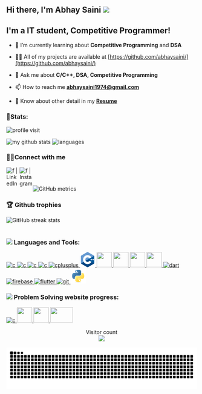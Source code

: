 ## Hi there, I'm Abhay Saini <img src="https://media.giphy.com/media/hvRJCLFzcasrR4ia7z/giphy.gif" width="25px">

## I'm a IT student, Competitive Programmer!

- 🌱 I’m currently learning about **Competitive Programming** and **DSA**

- 👨‍💻 All of my projects are available at [https://github.com/abhaysaini/](https://github.com/abhaysaini/)

- 💬 Ask me about **C/C++, DSA, Competitive Programming**

- 📫 How to reach me **abhaysaini1974@gmail.com**

- 📄 Know about other detail in my **[Resume](https://drive.google.com/file/d/1z5jZh-Aa3bWEj72bOZxd-Hy8TAzDdLzM/view?usp=share_link)**

### 👦Stats:

<div align="left">

![profile visit](https://komarev.com/ghpvc/?username=abhaysaini) 

<p align="left">
<img src="https://github-readme-stats.vercel.app/api?username=abhaysaini&show_icons=true&theme=buefy" alt="my github stats" width="420"/>&nbsp;<img src="https://github-readme-stats.vercel.app/api/top-langs/?username=abhaysaini&layout=compact&theme=buefy" alt="languages" height="165">
</p>
</div>

### 👨‍💻Connect with me

[<img align="left" alt="f | LinkedIn" width="35px" src="https://cdn.jsdelivr.net/npm/simple-icons@v3/icons/linkedin.svg" />][linkedin]
[<img align="left" alt="f | Instagram" width="35px" src="https://cdn.jsdelivr.net/npm/simple-icons@v3/icons/instagram.svg" />][instagram]
<br />
<br />

![GitHub metrics](https://metrics.lecoq.io/abhaysaini) <br>

### 🏆 Github trophies

![GitHub streak stats](https://github-readme-streak-stats.herokuapp.com/?user=abhaysaini)  
<br />

### <img src="https://media.giphy.com/media/WUlplcMpOCEmTGBtBW/giphy.gif" width="60"> Languages and Tools:

<p align="left">
	<a href="https://kotlinlang.org/" target="_blank">
		<img src="https://cdn.jsdelivr.net/gh/devicons/devicon/icons/kotlin/kotlin-original.svg" alt="c" width="40" height="40"/>          
	</a>
	<a href="https://developer.android.com/" target="_blank">
		<img src="https://cdn.jsdelivr.net/gh/devicons/devicon/icons/android/android-original.svg" alt="c" width="40" height="40"/>          
	</a>
	<a href="https://developer.android.com/studio" target="_blank">
		<img src="https://cdn.jsdelivr.net/gh/devicons/devicon/icons/androidstudio/androidstudio-original.svg" alt="c" width="40" height="40"/>          
	</a>
	<a href="https://www.mysql.com/" target="_blank">
		<img src="https://cdn.jsdelivr.net/gh/devicons/devicon/icons/mysql/mysql-original-wordmark.svg" alt="c" width="40" height="40"/>                   
	</a>
	<a href="https://www.learn-c.org/" target="_blank">
		<img src="https://cdn.jsdelivr.net/gh/devicons/devicon/icons/c/c-line.svg" alt="cplusplus" width="40" height="40"/>
	</a>
	<a href="https://www.w3schools.com/cpp/" target="_blank">
		<img src="https://raw.githubusercontent.com/devicons/devicon/master/icons/cplusplus/cplusplus-original.svg" alt="cplusplus" width="40" height="40"/>
	</a>
	<a href="https://ubuntu.com/" target="_blank">
		<img src="https://cdn.jsdelivr.net/gh/devicons/devicon/icons/ubuntu/ubuntu-plain-wordmark.svg" width="40" height="40"/>
	</a>
	<a href="https://visualstudio.microsoft.com/" target="_blank">
		<img src="https://cdn.jsdelivr.net/gh/devicons/devicon/icons/visualstudio/visualstudio-plain.svg" width="40" height="40"/>
	</a>
	<a href="https://code.visualstudio.com/" target="_blank">
		<img src="https://cdn.jsdelivr.net/gh/devicons/devicon/icons/vscode/vscode-original.svg" width="40" height="40"/>
	</a>
	<a href="https://reactnative.dev/" target="_blank">
		<img src="https://upload.wikimedia.org/wikipedia/commons/a/a7/React-icon.svg" width="40" height="40"/>
	</a>
	<a href="https://dart.dev" target="_blank">
		<img src="https://www.vectorlogo.zone/logos/dartlang/dartlang-icon.svg" alt="dart" width="40" height="40"/>
	</a>
	<a href="https://firebase.google.com/" target="_blank">
		<img src="https://www.vectorlogo.zone/logos/firebase/firebase-icon.svg" alt="firebase" width="40" height="40"/>
	</a>
	<a href="https://flutter.dev" target="_blank">
		<img src="https://www.vectorlogo.zone/logos/flutterio/flutterio-icon.svg" alt="flutter" width="40" height="40"/>
	</a>
	<a href="https://git-scm.com/" target="_blank">
		<img src="https://www.vectorlogo.zone/logos/git-scm/git-scm-icon.svg" alt="git" width="40" height="40"/>
	</a>
	<a href="https://www.python.org" target="_blank">
		<img src="https://raw.githubusercontent.com/devicons/devicon/master/icons/python/python-original.svg" alt="python" width="40" height="40"/>
	</a>
</p>

### <img src="https://media.giphy.com/media/5h0piMX8ku0xj97W0t/giphy.gif" width="50"> Problem Solving website progress:

<p align="left">
	<a href="https://leetcode.com/abhaysaini2002/" target="_blank">
		<img src="https://media.glassdoor.com/sqll/1763822/leetcode-squarelogo-1524799041565.png" alt="c" width="40" height="40"/>
	</a>
	<a href="https://codeforces.com/profile/abhaysaini2000" target="_blank">
		<img src="https://image.winudf.com/v2/image/Y29tLlNvZnRUZWNocy5Db2RlRm9yY2VzX2ljb25fMF9jOTA3NjNhMA/icon.png?w=170&fakeurl=1"  width="40" height="40"/>
	</a>
	<a href="https://auth.geeksforgeeks.org/user/abhaysaini2000/practice" target="_blank">
		<img src="https://media.geeksforgeeks.org/wp-content/uploads/20210915115837/gfg3-300x300.png" width="40" height="40"/>
	</a>
	<a href="https://www.codechef.com/users/abhaysaini2002" target="_blank">
		<img src="https://img.shields.io/badge/CodeChef-%23964B00.svg?style=for-the-badge&logo=CodeChef&logoColor=white" width="60" height="40"/>
	</a>
</p>

[instagram]: https://www.instagram.com/abhaysaini2000/
[linkedin]: https://www.linkedin.com/in/abhay-saini-09bb71200/

<p align="center"> 
  Visitor count<br>
  <img src="https://profile-counter.glitch.me/abhaysaini/count.svg" />
</p>

![Snake animation](https://github.com/abhaysaini/abhaysaini/blob/output/github-contribution-grid-snake.svg)
